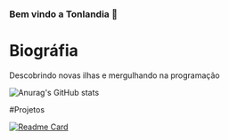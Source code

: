 ### Bem vindo a Tonlandia 👋

# Biográfia
Descobrindo novas ilhas e mergulhando na programação

![Anurag's GitHub stats](https://github-readme-stats.vercel.app/api?username=toncmg&show_icons=true&theme=dark)

#Projetos

[![Readme Card](https://github-readme-stats.vercel.app/api/pin/?username=toncmg&repo=toncmg.github.io)](https://github.com/anuraghazra/github-readme-stats)


